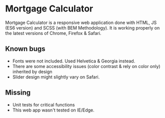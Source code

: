 # Mortgage Calculator

Mortgage Calculator is a responsive web application done with HTML, JS (ES6 version) and SCSS (with BEM Methodology).
It is working properly on the latest versions of Chrome, Firefox & Safari.

## Known bugs

- Fonts were not included. Used Helvetica & Georgia instead.
- There are some accessibility issues (color contrast & rely on color only) inherited by design
- Slider design might slightly vary on Safari.

## Missing

- Unit tests for critical functions
- This web app wasn't tested on IE/Edge.